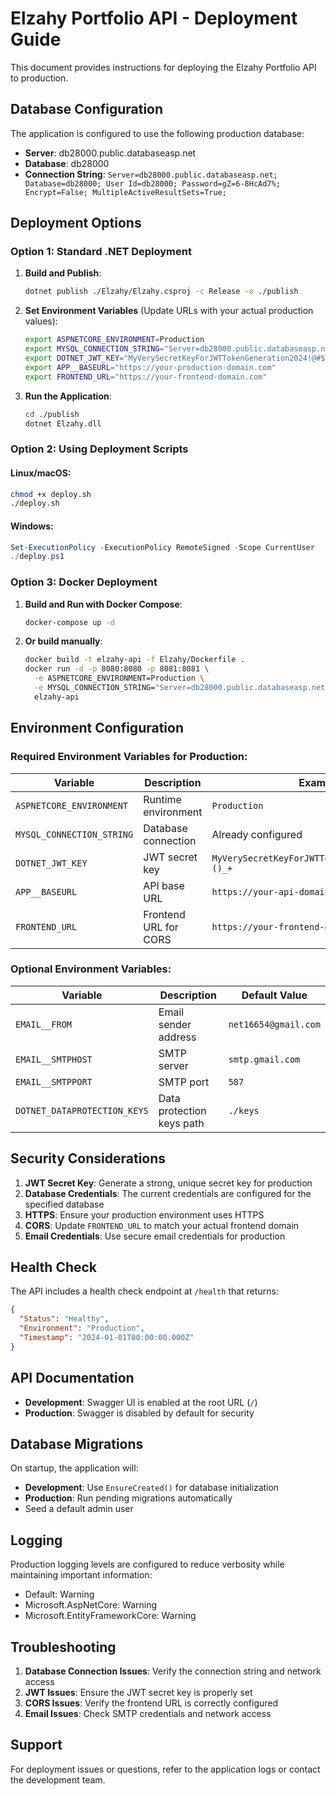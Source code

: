 # Elzahy Portfolio API - Deployment Guide

This document provides instructions for deploying the Elzahy Portfolio API to production.

## Database Configuration

The application is configured to use the following production database:
- **Server**: db28000.public.databaseasp.net
- **Database**: db28000
- **Connection String**: `Server=db28000.public.databaseasp.net; Database=db28000; User Id=db28000; Password=gZ=6-8HcAd7%; Encrypt=False; MultipleActiveResultSets=True;`

## Deployment Options

### Option 1: Standard .NET Deployment

1. **Build and Publish**:
   ```bash
   dotnet publish ./Elzahy/Elzahy.csproj -c Release -o ./publish
   ```

2. **Set Environment Variables** (Update URLs with your actual production values):
   ```bash
   export ASPNETCORE_ENVIRONMENT=Production
   export MYSQL_CONNECTION_STRING="Server=db28000.public.databaseasp.net; Database=db28000; User Id=db28000; Password=gZ=6-8HcAd7%; Encrypt=False; MultipleActiveResultSets=True;"
   export DOTNET_JWT_KEY="MyVerySecretKeyForJWTTokenGeneration2024!@#$%^&*()_+"
   export APP__BASEURL="https://your-production-domain.com"
   export FRONTEND_URL="https://your-frontend-domain.com"
   ```

3. **Run the Application**:
   ```bash
   cd ./publish
   dotnet Elzahy.dll
   ```

### Option 2: Using Deployment Scripts

#### Linux/macOS:
```bash
chmod +x deploy.sh
./deploy.sh
```

#### Windows:
```powershell
Set-ExecutionPolicy -ExecutionPolicy RemoteSigned -Scope CurrentUser
./deploy.ps1
```

### Option 3: Docker Deployment

1. **Build and Run with Docker Compose**:
   ```bash
   docker-compose up -d
   ```

2. **Or build manually**:
   ```bash
   docker build -t elzahy-api -f Elzahy/Dockerfile .
   docker run -d -p 8080:8080 -p 8081:8081 \
     -e ASPNETCORE_ENVIRONMENT=Production \
     -e MYSQL_CONNECTION_STRING="Server=db28000.public.databaseasp.net; Database=db28000; User Id=db28000; Password=gZ=6-8HcAd7%; Encrypt=False; MultipleActiveResultSets=True;" \
     elzahy-api
   ```

## Environment Configuration

### Required Environment Variables for Production:

| Variable | Description | Example Value |
|----------|-------------|---------------|
| `ASPNETCORE_ENVIRONMENT` | Runtime environment | `Production` |
| `MYSQL_CONNECTION_STRING` | Database connection | Already configured |
| `DOTNET_JWT_KEY` | JWT secret key | `MyVerySecretKeyForJWTTokenGeneration2024!@#$%^&*()_+` |
| `APP__BASEURL` | API base URL | `https://your-api-domain.com` |
| `FRONTEND_URL` | Frontend URL for CORS | `https://your-frontend-domain.com` |

### Optional Environment Variables:

| Variable | Description | Default Value |
|----------|-------------|---------------|
| `EMAIL__FROM` | Email sender address | `net16654@gmail.com` |
| `EMAIL__SMTPHOST` | SMTP server | `smtp.gmail.com` |
| `EMAIL__SMTPPORT` | SMTP port | `587` |
| `DOTNET_DATAPROTECTION_KEYS` | Data protection keys path | `./keys` |

## Security Considerations

1. **JWT Secret Key**: Generate a strong, unique secret key for production
2. **Database Credentials**: The current credentials are configured for the specified database
3. **HTTPS**: Ensure your production environment uses HTTPS
4. **CORS**: Update `FRONTEND_URL` to match your actual frontend domain
5. **Email Credentials**: Use secure email credentials for production

## Health Check

The API includes a health check endpoint at `/health` that returns:
```json
{
  "Status": "Healthy",
  "Environment": "Production",
  "Timestamp": "2024-01-01T00:00:00.000Z"
}
```

## API Documentation

- **Development**: Swagger UI is enabled at the root URL (`/`)
- **Production**: Swagger is disabled by default for security

## Database Migrations

On startup, the application will:
- **Development**: Use `EnsureCreated()` for database initialization
- **Production**: Run pending migrations automatically
- Seed a default admin user

## Logging

Production logging levels are configured to reduce verbosity while maintaining important information:
- Default: Warning
- Microsoft.AspNetCore: Warning
- Microsoft.EntityFrameworkCore: Warning

## Troubleshooting

1. **Database Connection Issues**: Verify the connection string and network access
2. **JWT Issues**: Ensure the JWT secret key is properly set
3. **CORS Issues**: Verify the frontend URL is correctly configured
4. **Email Issues**: Check SMTP credentials and network access

## Support

For deployment issues or questions, refer to the application logs or contact the development team.